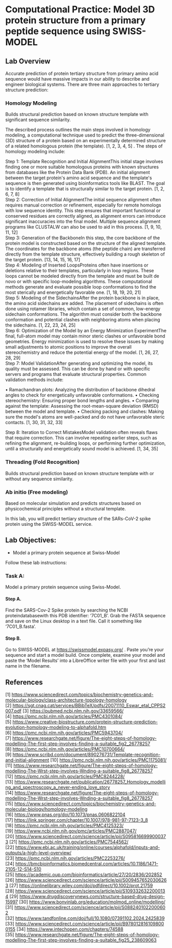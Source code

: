 # Computational Practice: Model 3D protein structure from a primary peptide sequence using SWISS-MODEL

##  Lab Overview
Accurate prediction of protein tertiary structure from primary amino acid sequence would have massive impacts in our ability to describe and engineer biological systems.  There are three main approaches to tertiary structure prediction:

### Homology Modeling
Builds structural prediction based on known structure template with significant sequence similarity.

The described process outlines the main steps involved in homology modeling, a computational technique used to predict the three-dimensional (3D) structure of a protein based on an experimentally determined structure of a related homologous protein (the template). [1, 2, 3, 4, 5] . The steps of homology modeling include:

Step 1: Template Recognition and Initial AlignmentThis initial stage involves finding one or more suitable homologous proteins with known structures from databases like the Protein Data Bank (PDB). An initial alignment between the target protein's amino acid sequence and the template's sequence is then generated using bioinformatics tools like BLAST. The goal is to identify a template that is structurally similar to the target protein. [1, 2, 6, 7, 8]  
Step 2: Correction of Initial AlignmentThe initial sequence alignment often requires manual correction or refinement, especially for remote homologs with low sequence identity. This step ensures that important functional or conserved residues are correctly aligned, as alignment errors can introduce significant inaccuracies into the final model. Multiple sequence alignment programs like CLUSTALW can also be used to aid in this process. [1, 9, 10, 11, 12]  
Step 3: Generation of the BackboneIn this step, the core backbone of the protein model is constructed based on the structure of the aligned template. The coordinates for the backbone atoms (the peptide chain) are transferred directly from the template structure, effectively building a rough skeleton of the target protein. [13, 14, 15, 16, 17]  
Step 4: Modeling of Inserted LoopsProteins often have insertions or deletions relative to their templates, particularly in loop regions. These loops cannot be modeled directly from the template and must be built de novo or with specific loop-modeling algorithms. These computational methods generate and evaluate possible loop conformations to find the most sterically and energetically favorable one. [1, 18, 19, 20, 21]  
Step 5: Modeling of the SidechainsAfter the protein backbone is in place, the amino acid sidechains are added. The placement of sidechains is often done using rotamer libraries, which contain a set of common, low-energy sidechain conformations. The algorithm must consider both the backbone conformation and potential clashes with neighboring atoms when placing the sidechains. [1, 22, 23, 24, 25]  
Step 6: Optimization of the Model by an Energy Minimization ExperimentThe final, full-atom model may contain minor steric clashes or unfavorable bond geometries. Energy minimization is used to resolve these issues by making small adjustments to atomic positions to improve the overall stereochemistry and reduce the potential energy of the model. [1, 26, 27, 28, 29]  
Step 7: Model ValidationAfter generating and optimizing the model, its quality must be assessed. This can be done by hand or with specific servers and programs that evaluate structural properties. Common validation methods include: 

• Ramachandran plots: Analyzing the distribution of backbone dihedral angles to check for energetically unfavorable conformations. 
• Checking stereochemistry: Ensuring proper bond lengths and angles. 
• Comparing against the template: Assessing the root-mean-square deviation (RMSD) between the model and template. 
• Checking packing and clashes: Making sure the model's atoms are well-packed and do not have unfavorable steric contacts. [1, 30, 31, 32, 33]  

Step 8: Iteration to Correct MistakesModel validation often reveals flaws that require correction. This can involve repeating earlier steps, such as refining the alignment, re-building loops, or performing further optimization, until a structurally and energetically sound model is achieved. [1, 34, 35]  

### Threading (Fold Recognition)
Builds structural prediction based on known structure template with or without any sequence similarity.

### Ab initio (Free modeling)
Based on molecular simulation and predicts structures based on physicochemical principles without a structural template.

In this lab, you will predict tertiary structure of the SARs-CoV-2 spike protein using the SWISS-MODEL service.

##  Lab Objectives:
* Model a primary protein sequence at Swiss-Model

Follow these lab instructions:

###  Task A: 
Model a primary protein sequence using Swiss-Model.
#### Step A. 
Find the SARS-Cov-2 Spike protein by searching the NCBI proteindatabasewith this PDB identifier: ‘7C01_B’.  Grab the FASTA sequence and save on the Linux desktop in a text file.  Call it something like ‘7C01_B.fasta’.
#### Step B. 
Go to SWISS-MODEL at  https://swissmodel.expasy.org/ . Paste you’re your sequence and start a model build.  Once complete, examine your model and paste the ‘Model Results’ into a LibreOffice writer file with your first and last name in the filename.  

## References
[1] https://www.sciencedirect.com/topics/biochemistry-genetics-and-molecular-biology/class-architecture-topology-homology
[2] https://sgt.cnag.cat/services/BBibTeX/pdfs/20071110_Eswar_etal_CPPS2007.pdf
[3] https://pubmed.ncbi.nlm.nih.gov/33659566/
[4] https://pmc.ncbi.nlm.nih.gov/articles/PMC4301084/
[5] https://www.creative-biostructure.com/protein-structure-prediction-evolution-homology-modeling-to-alphafold.htm
[6] https://pmc.ncbi.nlm.nih.gov/articles/PMC5943704/
[7] https://www.researchgate.net/figure/The-eight-steps-of-homology-modelling-The-first-step-involves-finding-a-suitable_fig2_26778257
[8] https://pmc.ncbi.nlm.nih.gov/articles/PMC10700664/
[9] https://www.scribd.com/document/890276731/Template-recognition-and-initial-alignment
[10] https://pmc.ncbi.nlm.nih.gov/articles/PMC1175081/
[11] https://www.researchgate.net/figure/The-eight-steps-of-homology-modelling-The-Wrst-step-involves-Wnding-a-suitable_fig8_26778257
[12] https://pmc.ncbi.nlm.nih.gov/articles/PMC8244228/
[13] https://www.researchgate.net/publication/26778257_Homology_modelling_and_spectroscopy_a_never-ending_love_story
[14] https://www.researchgate.net/figure/The-eight-steps-of-homology-modelling-The-Wrst-step-involves-Wnding-a-suitable_fig8_26778257
[15] https://www.sciencedirect.com/topics/biochemistry-genetics-and-molecular-biology/homology-modeling
[16] https://www.pnas.org/doi/10.1073/pnas.0606822104
[17] https://link.springer.com/chapter/10.1007/978-981-97-7123-3_8
[18] https://pmc.ncbi.nlm.nih.gov/articles/PMC4125323/
[19] https://www.ncbi.nlm.nih.gov/pmc/articles/PMC2887047/
[20] https://www.sciencedirect.com/science/article/pii/S0958166999000373
[21] https://pmc.ncbi.nlm.nih.gov/articles/PMC7544562/
[22] https://www.ebi.ac.uk/training/online/courses/alphafold/inputs-and-outputs/a-high-level-overview/
[23] https://pmc.ncbi.nlm.nih.gov/articles/PMC2253276/
[24] https://bmcbioinformatics.biomedcentral.com/articles/10.1186/1471-2105-12-S14-S10
[25] https://academic.oup.com/bioinformatics/article/27/20/2836/202852
[26] https://www.sciencedirect.com/science/article/pii/S0094576520306263
[27] https://onlinelibrary.wiley.com/doi/pdfdirect/10.1002/prot.21759
[28] https://www.sciencedirect.com/science/article/pii/S1093326322000134
[29] https://www.drugdiscoverynews.com/structure-based-drug-design-15997
[30] https://www.bonvinlab.org/education/molmod_online/modelling/
[31] https://www.sciencedirect.com/science/article/pii/S0882401022000602
[32] https://www.tandfonline.com/doi/full/10.1080/07391102.2024.2425839
[33] https://www.sciencedirect.com/science/article/pii/B9780128161098000155
[34] https://www.intechopen.com/chapters/74588
[35] https://www.researchgate.net/figure/The-eight-steps-of-homology-modelling-The-first-step-involves-finding-a-suitable_fig25_238609063
